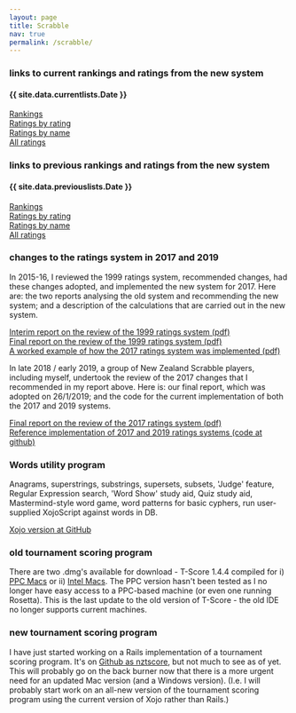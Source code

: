 ```yaml
---
layout: page
title: Scrabble
nav: true
permalink: /scrabble/
---
```


### links to current rankings and ratings from the new system

#### {{ site.data.currentlists.Date }}
[Rankings](/scrabble/rankings/)<br>
[Ratings by rating](/scrabble/ratingsbyrating/)<br>
[Ratings by name](/scrabble/ratingsbyname/)<br>
[All ratings](/scrabble/allratings/)<br>

### links to previous rankings and ratings from the new system

#### {{ site.data.previouslists.Date }}
[Rankings](/scrabble/oldrankings/)<br>
[Ratings by rating](/scrabble/oldratingsbyrating/)<br>
[Ratings by name](/scrabble/oldratingsbyname/)<br>
[All ratings](/scrabble/oldallratings/)<br>

### changes to the ratings system in 2017 and 2019

In 2015-16, I reviewed the 1999 ratings system, recommended changes, had these changes adopted, and implemented the new system for 2017. Here are: the two reports analysing the old system and recommending the new system; and a description of the calculations that are carried out in the new system.

[Interim report on the review of the 1999 ratings system (pdf)](/assets/pdf/interimreport_june2.pdf)<br>
[Final report on the review of the 1999 ratings system (pdf)](/assets/pdf/finalreport.pdf)<br>
[A worked example of how the 2017 ratings system was implemented (pdf)](/assets/pdf/workedexample.pdf)

In late 2018 / early 2019, a group of New Zealand Scrabble players, including myself, undertook the review of the 2017 changes that I recommended in my report above. Here is: our final report, which was adopted on 26/1/2019; and the code for the current implementation of both the 2017 and 2019 systems.

[Final report on the review of the 2017 ratings system (pdf)](/assets/pdf/2019finalreportv2.pdf)<br>
[Reference implementation of 2017 and 2019 ratings systems (code at github)](https://github.com/stevenb-nz/nzasp-ratings)

### Words utility program

Anagrams, superstrings, substrings, supersets, subsets, 'Judge' feature, Regular Expression search, 'Word Show' study aid, Quiz study aid, Mastermind-style word game, word patterns for basic cyphers, run user-supplied XojoScript against words in DB.

[Xojo version at GitHub](https://github.com/stevenb-nz/Words)

### old tournament scoring program

There are two .dmg's available for download - T-Score 1.4.4 compiled for i) [PPC Macs](/assets/dmg/T-Score1.4.4(PPC).dmg) or ii) [Intel Macs](/assets/dmg/T-Score1.4.4(Intel).dmg). The PPC version hasn't been tested as I no longer have easy access to a PPC-based machine (or even one running Rosetta).
This is the last update to the old version of T-Score - the old IDE no longer supports current machines.

### new tournament scoring program

I have just started working on a Rails implementation of a tournament scoring program. It's on [Github as nztscore](https://github.com/stevenb-nz/nztscore), but not much to see as of yet. This will probably go on the back burner now that there is a more urgent need for an updated Mac version (and a Windows version). (I.e. I will probably start work on an all-new version of the tournament scoring program using the current version of Xojo rather than Rails.)

